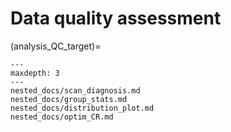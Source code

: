 # Data quality assessment

(analysis_QC_target)=


```{toctree}
---
maxdepth: 3
---
nested_docs/scan_diagnosis.md
nested_docs/group_stats.md
nested_docs/distribution_plot.md
nested_docs/optim_CR.md
